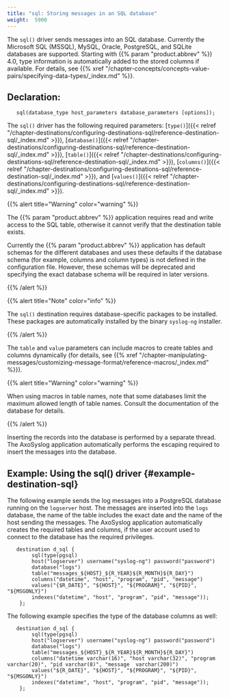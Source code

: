 ```yaml
---
title: "sql: Storing messages in an SQL database"
weight:  5900
---
```

<!-- DISCLAIMER: This file is based on the syslog-ng Open Source Edition documentation https://github.com/balabit/syslog-ng-ose-guides/commit/2f4a52ee61d1ea9ad27cb4f3168b95408fddfdf2 and is used under the terms of The syslog-ng Open Source Edition Documentation License. The file has been modified by Axoflow. -->

The `sql()` driver sends messages into an SQL database. Currently the Microsoft SQL (MSSQL), MySQL, Oracle, PostgreSQL, and SQLite databases are supported. Starting with {{% param "product.abbrev" %}} 4.0, type information is automatically added to the stored columns if available. For details, see {{% xref "/chapter-concepts/concepts-value-pairs/specifying-data-types/_index.md" %}}.

## Declaration:

```shell
   sql(database_type host_parameters database_parameters [options]);
```

The `sql()` driver has the following required parameters: [`type()`]({{< relref "/chapter-destinations/configuring-destinations-sql/reference-destination-sql/_index.md" >}}), [`database()`]({{< relref "/chapter-destinations/configuring-destinations-sql/reference-destination-sql/_index.md" >}}), [`table()`]({{< relref "/chapter-destinations/configuring-destinations-sql/reference-destination-sql/_index.md" >}}), [`columns()`]({{< relref "/chapter-destinations/configuring-destinations-sql/reference-destination-sql/_index.md" >}}), and [`values()`]({{< relref "/chapter-destinations/configuring-destinations-sql/reference-destination-sql/_index.md" >}}).

{{% alert title="Warning" color="warning" %}}

The {{% param "product.abbrev" %}} application requires read and write access to the SQL table, otherwise it cannot verify that the destination table exists.

Currently the {{% param "product.abbrev" %}} application has default schemas for the different databases and uses these defaults if the database schema (for example, columns and column types) is not defined in the configuration file. However, these schemas will be deprecated and specifying the exact database schema will be required in later versions.

{{% /alert %}}


{{% alert title="Note" color="info" %}}

The `sql()` destination requires database-specific packages to be installed. These packages are automatically installed by the binary `syslog-ng` installer.

{{% /alert %}}

The `table` and `value` parameters can include macros to create tables and columns dynamically (for details, see {{% xref "/chapter-manipulating-messages/customizing-message-format/reference-macros/_index.md" %}}).

{{% alert title="Warning" color="warning" %}}

When using macros in table names, note that some databases limit the maximum allowed length of table names. Consult the documentation of the database for details.

{{% /alert %}}

Inserting the records into the database is performed by a separate thread. The AxoSyslog application automatically performs the escaping required to insert the messages into the database.


## Example: Using the sql() driver {#example-destination-sql}

The following example sends the log messages into a PostgreSQL database running on the `logserver` host. The messages are inserted into the `logs` database, the name of the table includes the exact date and the name of the host sending the messages. The AxoSyslog application automatically creates the required tables and columns, if the user account used to connect to the database has the required privileges.

```shell
   destination d_sql {
        sql(type(pgsql)
        host("logserver") username("syslog-ng") password("password")
        database("logs")
        table("messages_${HOST}_${R_YEAR}${R_MONTH}${R_DAY}")
        columns("datetime", "host", "program", "pid", "message")
        values("{$R_DATE}", "${HOST}", "${PROGRAM}", "${PID}", "${MSGONLY}")
        indexes("datetime", "host", "program", "pid", "message"));
    };
```

The following example specifies the type of the database columns as well:

```shell
   destination d_sql {
        sql(type(pgsql)
        host("logserver") username("syslog-ng") password("password")
        database("logs")
        table("messages_${HOST}_${R_YEAR}${R_MONTH}${R_DAY}")
        columns("datetime varchar(16)", "host varchar(32)", "program  varchar(20)", "pid varchar(8)", "message  varchar(200)")
        values("${R_DATE}", "${HOST}", "${PROGRAM}", "${PID}", "${MSGONLY}")
        indexes("datetime", "host", "program", "pid", "message"));
    };
```

